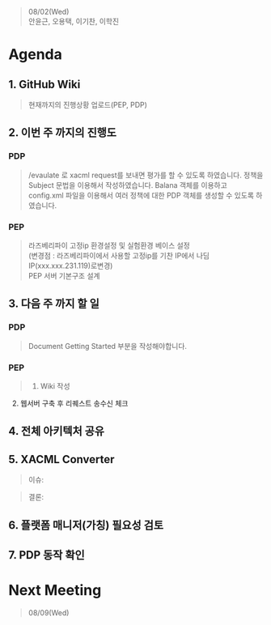> 08/02(Wed)  
안윤근, 오용택, 이기찬, 이학진

# Agenda
## 1. GitHub Wiki
> 현재까지의 진행상황 업로드(PEP, PDP)
## 2. 이번 주 까지의 진행도
### PDP
> /evaulate 로 xacml request를 보내면 평가를 할 수 있도록 하였습니다.
정책을 Subject 문법을 이용해서 작성하였습니다.
Balana 객체를 이용하고 config.xml 파일을 이용해서 여러 정책에 대한 PDP 객체를 생성할 수 있도록 하였습니다.

### PEP
> 라즈베리파이 고정ip 환경설정 및 실험환경 베이스 설정  
(변경점 : 라즈베리파이에서 사용할 고정ip를 기찬 IP에서 나딤 IP(xxx.xxx.231.119)로변경)  
PEP 서버 기본구조 설계

## 3. 다음 주 까지 할 일
### PDP
> Document Getting Started 부분을 작성해야합니다.

### PEP
> 1. Wiki 작성
 2. 웹서버 구축 후 리퀘스트 송수신 체크

## 4. 전체 아키텍처 공유

## 5. XACML Converter
> 이슈:
  
> 결론:

## 6. 플랫폼 매니저(가칭) 필요성 검토

## 7. PDP 동작 확인

# Next Meeting
> 08/09(Wed)
